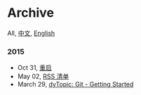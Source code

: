 Archive
===
All, [中文](#!/archive.chs), [English](#!/archive.en)

### 2015

- Oct 31, [重启](#!/blog/2015/restart)
- May 02, [RSS 清单](#!/blog/2015/my-rss-subscriptions)
- March 29, [dyTopic: Git - Getting Started](#!/blog/2015/git-getting-started-for-dy)
